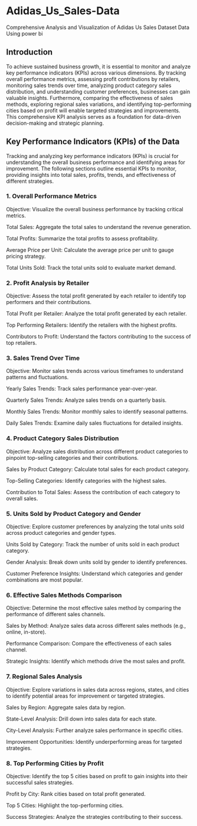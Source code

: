# Adidas_Us_Sales-Data

Comprehensive Analysis and Visualization of Adidas Us Sales Dataset Data Using power bi 

## Introduction

To achieve sustained business growth, it is essential to monitor and analyze key performance indicators (KPIs) across various dimensions. By tracking overall performance metrics, assessing profit contributions by retailers, monitoring sales trends over time, analyzing product category sales distribution, and understanding customer preferences, businesses can gain valuable insights. Furthermore, comparing the effectiveness of sales methods, exploring regional sales variations, and identifying top-performing cities based on profit will enable targeted strategies and improvements. This comprehensive KPI analysis serves as a foundation for data-driven decision-making and strategic planning.


## Key Performance Indicators (KPIs) of the Data

Tracking and analyzing key performance indicators (KPIs) is crucial for understanding the overall business performance and identifying areas for improvement. The following sections outline essential KPIs to monitor, providing insights into total sales, profits, trends, and effectiveness of different strategies.

### 1. Overall Performance Metrics

Objective: Visualize the overall business performance by tracking critical metrics.

Total Sales: Aggregate the total sales to understand the revenue generation.

Total Profits: Summarize the total profits to assess profitability.

Average Price per Unit: Calculate the average price per unit to gauge pricing strategy.

Total Units Sold: Track the total units sold to evaluate market demand.

### 2. Profit Analysis by Retailer

Objective: Assess the total profit generated by each retailer to identify top performers and their contributions.

Total Profit per Retailer: Analyze the total profit generated by each retailer.

Top Performing Retailers: Identify the retailers with the highest profits.

Contributors to Profit: Understand the factors contributing to the success of top retailers.

### 3. Sales Trend Over Time
   
Objective: Monitor sales trends across various timeframes to understand patterns and fluctuations.

Yearly Sales Trends: Track sales performance year-over-year.

Quarterly Sales Trends: Analyze sales trends on a quarterly basis.

Monthly Sales Trends: Monitor monthly sales to identify seasonal patterns.

Daily Sales Trends: Examine daily sales fluctuations for detailed insights.

### 4. Product Category Sales Distribution

Objective: Analyze sales distribution across different product categories to pinpoint top-selling categories and their contributions.

Sales by Product Category: Calculate total sales for each product category.

Top-Selling Categories: Identify categories with the highest sales.

Contribution to Total Sales: Assess the contribution of each category to overall sales.

### 5. Units Sold by Product Category and Gender

Objective: Explore customer preferences by analyzing the total units sold across product categories and gender types.

Units Sold by Category: Track the number of units sold in each product category.

Gender Analysis: Break down units sold by gender to identify preferences.

Customer Preference Insights: Understand which categories and gender combinations are most popular.

### 6. Effective Sales Methods Comparison

Objective: Determine the most effective sales method by comparing the performance of different sales channels.

Sales by Method: Analyze sales data across different sales methods (e.g., online, in-store).

Performance Comparison: Compare the effectiveness of each sales channel.

Strategic Insights: Identify which methods drive the most sales and profit.

### 7. Regional Sales Analysis

Objective: Explore variations in sales data across regions, states, and cities to identify potential areas for improvement or targeted strategies.

Sales by Region: Aggregate sales data by region.

State-Level Analysis: Drill down into sales data for each state.

City-Level Analysis: Further analyze sales performance in specific cities.

Improvement Opportunities: Identify underperforming areas for targeted strategies.

### 8. Top Performing Cities by Profit

Objective: Identify the top 5 cities based on profit to gain insights into their successful sales strategies.

Profit by City: Rank cities based on total profit generated.

Top 5 Cities: Highlight the top-performing cities.

Success Strategies: Analyze the strategies contributing to their success.

